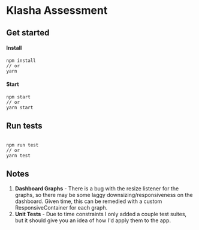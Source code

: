 # Klasha Assessment

## Get started

#### Install

```
npm install
// or
yarn
```

#### Start

```
npm start
// or
yarn start
```

## Run tests

```

npm run test
// or
yarn test

```

## Notes

1. **Dashboard Graphs** - There is a bug with the resize listener for the graphs, so there may be some laggy downsizing/responsiveness on the dashboard. Given time, this can be remedied with a custom ResponsiveContainer for each graph.
2. **Unit Tests** - Due to time constraints I only added a couple test suites, but it should give you an idea of how I'd apply them to the app.
